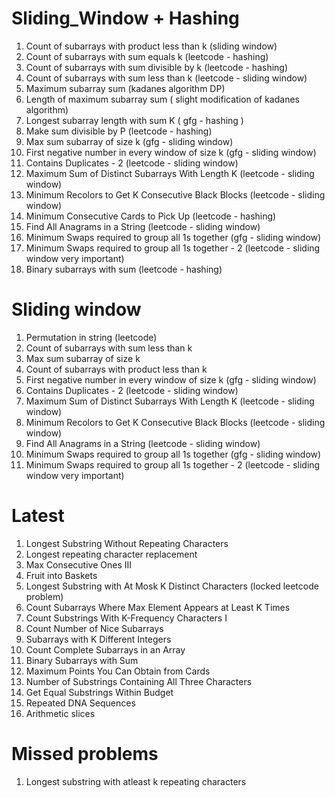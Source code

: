 # Sliding_Window + Hashing
1) Count of subarrays with product less than k (sliding window)
2) Count of subarrays with sum equals k (leetcode - hashing)
3) Count of subarrays with sum divisible by k (leetcode - hashing)
4) Count of subarrays with sum less than k (leetcode - sliding window)
5) Maximum subarray sum (kadanes algorithm DP)
6) Length of maximum subarray sum ( slight modification of kadanes algorithm)
7) Longest subarray length with sum K ( gfg - hashing )
8) Make sum divisible by P (leetcode - hashing)
9) Max sum subarray of size k (gfg - sliding window)
10) First negative number in every window of size k (gfg - sliding window)
11) Contains Duplicates - 2 (leetcode - sliding window)
12) Maximum Sum of Distinct Subarrays With Length K (leetcode - sliding window)
13) Minimum Recolors to Get K Consecutive Black Blocks (leetcode - sliding window)
14) Minimum Consecutive Cards to Pick Up (leetcode - hashing)
15) Find All Anagrams in a String (leetcode - sliding window)
16) Minimum Swaps required to group all 1s together (gfg - sliding window)
17) Minimum Swaps required to group all 1s together - 2 (leetcode - sliding window very important)
18) Binary subarrays with sum (leetcode - hashing)



# Sliding window
1) Permutation in string (leetcode)
2) Count of subarrays with sum less than k 
3) Max sum subarray of size k 
4) Count of subarrays with product less than k 
5) First negative number in every window of size k (gfg - sliding window)
6) Contains Duplicates - 2 (leetcode - sliding window)
7) Maximum Sum of Distinct Subarrays With Length K (leetcode - sliding window)
8) Minimum Recolors to Get K Consecutive Black Blocks (leetcode - sliding window)
9) Find All Anagrams in a String (leetcode - sliding window)
10) Minimum Swaps required to group all 1s together (gfg - sliding window)
11) Minimum Swaps required to group all 1s together - 2 (leetcode - sliding window very important)

# Latest
1) Longest Substring Without Repeating Characters
2) Longest repeating character replacement
3) Max Consecutive Ones III
4) Fruit into Baskets
5) Longest Substring with At Mosk K Distinct Characters (locked leetcode problem)
6) Count Subarrays Where Max Element Appears at Least K Times
7) Count Substrings With K-Frequency Characters I
8) Count Number of Nice Subarrays
9) Subarrays with K Different Integers
10) Count Complete Subarrays in an Array
11) Binary Subarrays with Sum
12) Maximum Points You Can Obtain from Cards
13) Number of Substrings Containing All Three Characters
14) Get Equal Substrings Within Budget
15) Repeated DNA Sequences
16) Arithmetic slices

# Missed problems
1) Longest substring with atleast k repeating characters


